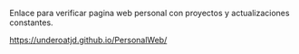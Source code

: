 Enlace para verificar pagina web personal con proyectos y actualizaciones constantes.

https://underoatjd.github.io/PersonalWeb/
